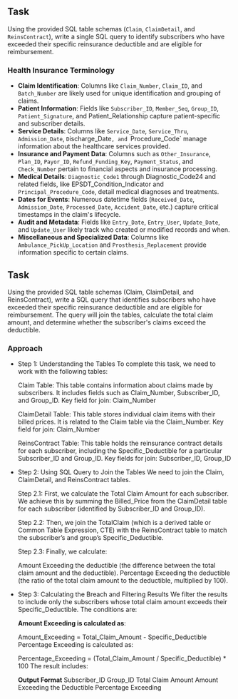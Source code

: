 ## Task

Using the provided SQL table schemas (`Claim`, `ClaimDetail`, and `ReinsContract`), write a single SQL query to identify subscribers who have exceeded their specific reinsurance deductible and are eligible for reimbursement.

### **Health Insurance Terminology**

- **Claim Identification**: Columns like `Claim_Number`, `Claim_ID`, and `Batch_Number` are likely used for unique identification and grouping of claims.
- **Patient Information**: Fields like `Subscriber_ID`, `Member_Seq`, `Group_ID`, `Patient_Signature`, and Patient_Relationship capture patient-specific and subscriber details.
- **Service Details**: Columns like `Service_Date`, `Service_Thru`, `Admission_Date`, `D`ischarge_Date`, and `Procedure_Code` manage information about the healthcare services provided.
- **Insurance and Payment Data**: Columns such as `Other_Insurance`, `Plan_ID`, `Payor_ID`, `Refund_Funding_Key`, `Payment_Status`, and `Check_Number` pertain to financial aspects and insurance processing.
- **Medical Details**: `Diagnostic_Code1` through Diagnostic_Code24 and related fields, like EPSDT_Condition_Indicator and `Principal_Procedure_Code`, detail medical diagnoses and treatments.
- **Dates for Events**: Numerous datetime fields (`Received_Date`, `Admission_Date`, `Processed_Date`, `Accident_Date`, etc.) capture critical timestamps in the claim's lifecycle.
- **Audit and Metadata**: Fields like `Entry_Date`, `Entry_User`, `Update_Date`, and `Update_User` likely track who created or modified records and when.
- **Miscellaneous and Specialized Data**: Columns like `Ambulance_PickUp_Location` and `Prosthesis_Replacement` provide information specific to certain claims.

## Task
Using the provided SQL table schemas (Claim, ClaimDetail, and ReinsContract), write a SQL query that identifies subscribers who have exceeded their specific reinsurance deductible and are eligible for reimbursement. The query will join the tables, calculate the total claim amount, and determine whether the subscriber's claims exceed the deductible.

### Approach
- Step 1: Understanding the Tables
   To complete this task, we need to work with the following tables:

   Claim Table:
      This table contains information about claims made by subscribers. It includes fields such as Claim_Number, Subscriber_ID, and Group_ID.
      Key field for join: Claim_Number

   ClaimDetail Table:
      This table stores individual claim items with their billed prices. It is related to the Claim table via the Claim_Number.
      Key field for join: Claim_Number

   ReinsContract Table:
      This table holds the reinsurance contract details for each subscriber, including the Specific_Deductible for a particular Subscriber_ID and Group_ID.
      Key fields for join: Subscriber_ID, Group_ID

- Step 2: Using SQL Query to Join the Tables
   We need to join the Claim, ClaimDetail, and ReinsContract tables.

   Step 2.1: First, we calculate the Total Claim Amount for each subscriber. We achieve this by summing the Billed_Price from the ClaimDetail table for each subscriber (identified by Subscriber_ID and Group_ID).

   Step 2.2: Then, we join the TotalClaim (which is a derived table or Common Table Expression, CTE) with the ReinsContract table to match the subscriber’s and group’s Specific_Deductible.

   Step 2.3: Finally, we calculate:

   Amount Exceeding the deductible (the difference between the total claim amount and the deductible).
   Percentage Exceeding the deductible (the ratio of the total claim amount to the deductible, multiplied by 100).
- Step 3: Calculating the Breach and Filtering Results
   We filter the results to include only the subscribers whose total claim amount exceeds their Specific_Deductible. The conditions are:

   **Amount Exceeding is calculated as**:

   Amount_Exceeding = Total_Claim_Amount - Specific_Deductible
   Percentage Exceeding is calculated as:

   Percentage_Exceeding = (Total_Claim_Amount / Specific_Deductible) * 100
   The result includes:
   
   **Output Format**
   Subscriber_ID
   Group_ID
   Total Claim Amount
   Amount Exceeding the Deductible
   Percentage Exceeding